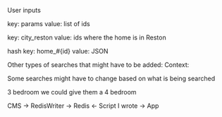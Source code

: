 User inputs

key: params
value: list of ids

key: city_reston
value: ids where the home is in Reston

hash
key: home_#{id}
value: JSON


Other types of searches that might have to be added:
Context:

Some searches might have to change based on what is being searched

3 bedroom we could give them a 4 bedroom


CMS -> RedisWriter -> Redis <- Script I wrote -> App
